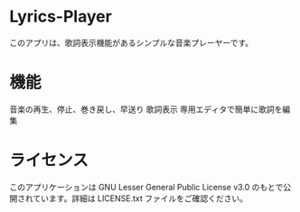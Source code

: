 # Lyrics-Player
このアプリは、歌詞表示機能があるシンプルな音楽プレーヤーです。
# 機能
音楽の再生、停止、巻き戻し、早送り
歌詞表示
専用エディタで簡単に歌詞を編集
# ライセンス
このアプリケーションは GNU Lesser General Public License v3.0 のもとで公開されています。詳細は LICENSE.txt ファイルをご確認ください。
